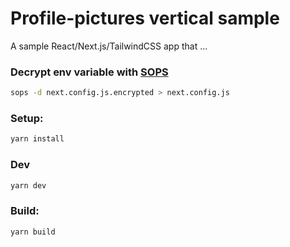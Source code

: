 # Profile-pictures vertical sample

A sample React/Next.js/TailwindCSS app that ...

### Decrypt env variable with [SOPS](https://github.com/mozilla/sops)

```bash
sops -d next.config.js.encrypted > next.config.js
```

### Setup:

```bash
yarn install
```

### Dev

```bash
yarn dev
```

### Build:

```bash
yarn build
```
